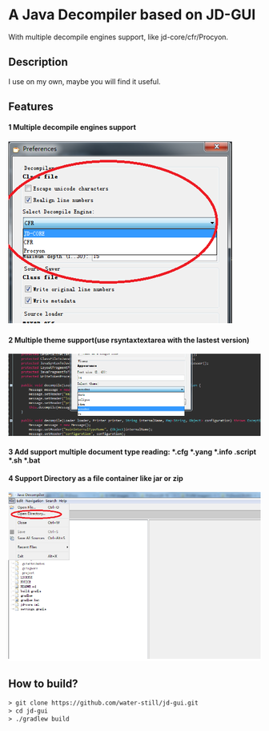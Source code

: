 # A Java Decompiler based on JD-GUI

With multiple decompile engines support, like jd-core/cfr/Procyon.

## Description
I use on my own, maybe you will find it useful.

## Features
####     1 Multiple decompile engines support
  ![](https://github.com/water-still/something/raw/master/pics/jd-gui/decompiler.png)
####     2 Multiple theme support(use rsyntaxtextarea with the lastest version)
  ![](https://github.com/water-still/something/raw/master/pics/jd-gui/theme.png)
####     3 Add support multiple document type reading: *.cfg *.yang *.info .script *.sh *.bat
####     4 Support Directory as a file container like jar or zip
  ![](https://github.com/water-still/something/raw/master/pics/jd-gui/seldir.png)
## How to build?
```
> git clone https://github.com/water-still/jd-gui.git
> cd jd-gui
> ./gradlew build 
```
